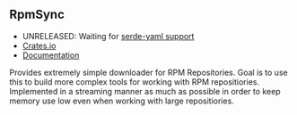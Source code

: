 ## RpmSync 
- UNRELEASED: Waiting for [serde-yaml support](https://github.com/dtolnay/serde-yaml/issues/175)
- [Crates.io](https://crates.io/crates/rpmsync)
- [Documentation](https://docs.rs/rpmsync) 

Provides extremely simple downloader for RPM Repositories. Goal is to use this to build more complex tools for working 
with RPM repositiories. Implemented in a streaming manner as much as possible in order to keep memory use low even when 
working with large repositiories. 
